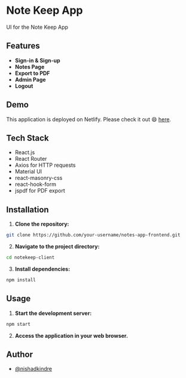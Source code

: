 # Note Keep App

UI for the Note Keep App

## Features

- **Sign-in & Sign-up**
- **Notes Page**
- **Export to PDF**
- **Admin Page**
- **Logout**

## Demo

This application is deployed on Netlify. Please check it out 😄 [here](https://nishad-notekeep.netlify.app/).

## Tech Stack

- React.js
- React Router
- Axios for HTTP requests
- Material UI
- react-masonry-css
- react-hook-form
- jspdf for PDF export

## Installation

1. **Clone the repository:**

```bash
git clone https://github.com/your-username/notes-app-frontend.git
```

2. **Navigate to the project directory:**

```bash
cd notekeep-client
```

3. **Install dependencies:**

```bash
npm install
```

## Usage

1. **Start the development server:**

```bash
npm start
```

2. **Access the application in your web browser.**

## Author

- [@nishadkindre](https://github.com/nishadkindre)
